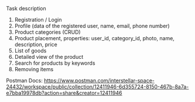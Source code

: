 Task description

1. Registration / Login
2. Profile (data of the registered user, name, email, phone number)
3. Product categories (CRUD)
3. Product placement, properties: user_id, category_id, photo, name, description, price
4. List of goods
5. Detailed view of the product
6. Search for products by keywords
7. Removing items

Postman Docs: https://www.postman.com/interstellar-space-24432/workspace/public/collection/12411946-6d355724-8150-467b-8a7a-e7bba19978db?action=share&creator=12411946
